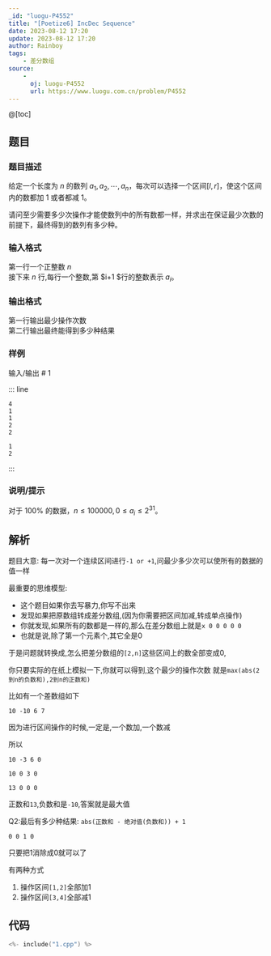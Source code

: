 ```yaml
---
_id: "luogu-P4552"
title: "[Poetize6] IncDec Sequence"
date: 2023-08-12 17:20
update: 2023-08-12 17:20
author: Rainboy
tags:
    - 差分数组
source: 
    - 
      oj: luogu-P4552
      url: https://www.luogu.com.cn/problem/P4552
---
```


@[toc]

## 题目



### 题目描述

给定一个长度为 $n$ 的数列 ${a_1,a_2,\cdots,a_n}$，每次可以选择一个区间$[l,r]$，使这个区间内的数都加 $1$ 或者都减 $1$。 
  
请问至少需要多少次操作才能使数列中的所有数都一样，并求出在保证最少次数的前提下，最终得到的数列有多少种。



### 输入格式
第一行一个正整数 $n$   
接下来 $n$ 行,每行一个整数,第 $i+1 $行的整数表示 $a_i$。



### 输出格式

第一行输出最少操作次数   
第二行输出最终能得到多少种结果




### 样例



输入/输出 # 1

::: line
```
4
1
1
2
2
```

```
1
2
```
:::





### 说明/提示

对于 $100\%$ 的数据，$n\le 100000, 0 \le a_i \le 2^{31}$。


## 解析

题目大意: 每一次对一个连续区间进行`-1 or +1`,问最少多少次可以使所有的数据的值一样


最重要的思维模型:

- 这个题目如果你去写暴力,你写不出来
- 发现如果把原数组转成差分数组,(因为你需要把区间加减,转成单点操作)
- 你就发现,如果所有的数都是一样的,那么在差分数组上就是`x 0 0 0 0 0`
- 也就是说,除了第一个元素个,其它全是0

于是问题就转换成,怎么把差分数组的`[2,n]`这些区间上的数全部变成0,

你只要实际的在纸上模拟一下,你就可以得到,这个最少的操作次数
就是`max(abs(2到n的负数和),2到n的正数和)`



比如有一个差数组如下

```plantext
10 -10 6 7
```


因为进行区间操作的时候,一定是,一个数加,一个数减

所以

```plantext
10 -3 6 0
```

```plantext
10 0 3 0
```

```plantext
13 0 0 0
```



正数和`13`,负数和是`-10`,答案就是最大值


Q2:最后有多少种结果: `abs(正数和 - 绝对值(负数和)) + 1`


```plantext
0 0 1 0
```
只要把1消除成0就可以了

有两种方式

1. 操作区间`[1,2]`全部加1
2. 操作区间`[3,4]`全部减1




## 代码

```c
<%- include("1.cpp") %>
```
